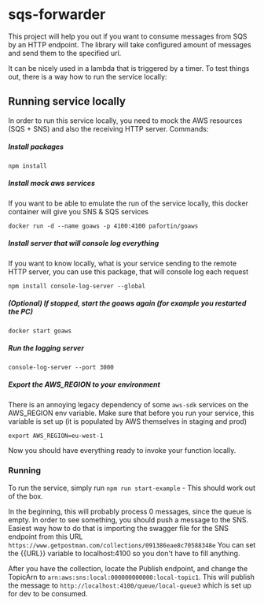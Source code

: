 # sqs-forwarder
This project will help you out if you want to consume messages from SQS by an HTTP endpoint. The library will
take configured amount of messages and send them to the specified url.

It can be nicely used in a lambda that is triggered by a timer. To test things out, there is a way how to run the service locally:

## Running service locally

In order to run this service locally, you need to mock the AWS resources (SQS + SNS) and also the receiving HTTP server.
Commands:

##### Install packages

`npm install`

##### Install mock aws services
If you want to be able to emulate the run of the service locally, this docker container will give 
you SNS & SQS services
 
`docker run -d --name goaws -p 4100:4100 pafortin/goaws`

##### Install server that will console log everything
If you want to know locally, what is your service sending to the remote HTTP server, you can use this 
package, that will console log each request

`npm install console-log-server --global`

##### (Optional) If stopped, start the goaws again (for example you restarted the PC)

`docker start goaws`

##### Run the logging server
`console-log-server --port 3000`

##### Export the AWS_REGION to your environment
There is an annoying legacy dependency of some `aws-sdk` services on the AWS_REGION env variable.
Make sure that before you run your service, this variable is set up (it is populated by AWS themselves in staging and prod)

`export AWS_REGION=eu-west-1`

Now you should have everything ready to invoke your function locally.

### Running
To run the service, simply run `npm run start-example` - This should work out of the box.

In the beginning, this will probably process 0 messages, since the queue is empty. In order to see something, you should push a message to the SNS.
Easiest way how to do that is importing the swagger file for the SNS endpoint from this URL `https://www.getpostman.com/collections/091386eae8c70588348e`
You can set the {{URL}} variable to localhost:4100 so you don't have to fill anything.

After you have the collection, locate the Publish endpoint, and change the TopicArn to `arn:aws:sns:local:000000000000:local-topic1`.
This will publish the message to `http://localhost:4100/queue/local-queue3` which is set up for dev to be consumed.

